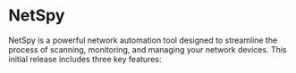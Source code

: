 # NetSpy
NetSpy is a powerful network automation tool designed to streamline the process of scanning, monitoring, and managing your network devices. This initial release includes three key features:
